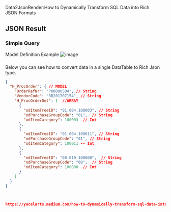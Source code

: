 Data2JsonRender:How to Dynamically Transform SQL Data into Rich JSON Formats


## JSON Result

### Simple Query 

Model Definition Example
![image](https://github.com/user-attachments/assets/3c63a4a3-2e4e-450f-bcc5-4d6211937f37)

###

Below you can see how to convert data in a single DataTable to Rich Json type.

```json
{
  "H_ProcOrder": { // MODEL
    "OrderRefNr": "PO0000504", // String
    "VendorCode": "BB201707154", // String
    "H_ProcOrderDet": [  //ARRAY
      {
        "odItemTreeID": "01.004.100003", // String
        "odPurchaseGroupCode": "01",  // String
        "odItemCategory": 100003  // Int
      },
      {
        "odItemTreeID": "01.004.100011", // String
        "odPurchaseGroupCode": "01", // String
        "odItemCategory": 100011 -- Int
      },
      {
        "odItemTreeID": "08.010.100008",  // String
        "odPurchaseGroupCode": "08",  // String
        "odItemCategory": 100008  // Int
      }
    ]
  }
}



https://yucelarts.medium.com/how-to-dynamically-transform-sql-data-into-rich-json-formats-cb435ae0b8cd
